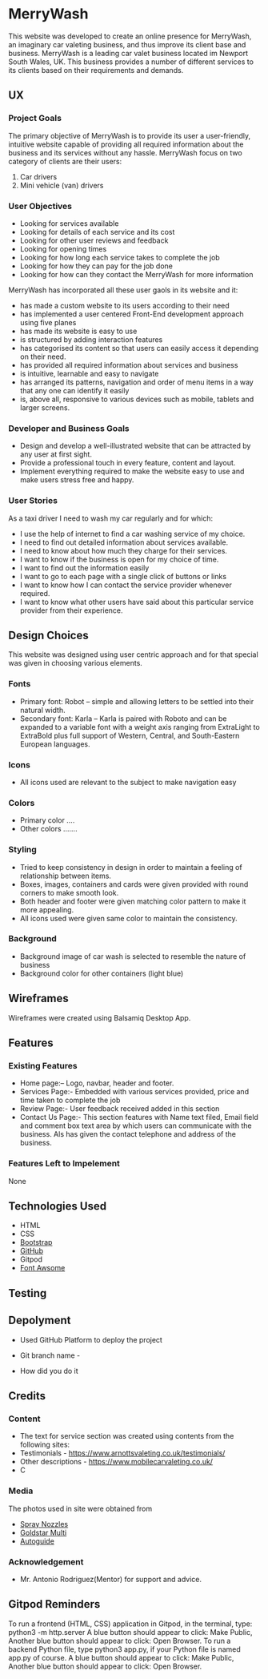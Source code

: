 # MerryWash

This website was developed to create an online presence for MerryWash, an imaginary car valeting business, and thus improve its client base and business. MerryWash is a leading car valet business located im Newport South Wales, UK.
This business provides a number of different services to its clients based on their requirements and demands.

## UX

### Project Goals

The primary objective of MerryWash is to provide its user a user-friendly, intuitive website capable of providing all required information about the business and its services without any hassle. MerryWash focus on two category of clients are their users:
1.	Car drivers
2.	Mini vehicle (van) drivers

### User Objectives

- Looking for services available
- Looking for details of each service and its cost
- Looking for other user reviews and feedback
- Looking for opening times
- Looking for how long each service takes to complete the job
- Looking for how they can pay for the job done
- Looking for how can they contact the MerryWash for more information

MerryWash has incorporated all these user gaols in its website and it:

- has made a custom website to its users according to their need
- has implemented a user centered Front-End development approach using five planes
- has made its website is easy to use
- is structured by adding interaction features
- has categorised its content so that users can easily access it depending on their need.
- has provided all required information about services and business
- is intuitive, learnable and easy to navigate
- has arranged its patterns, navigation and order of menu items in a way that any one can identify it easily
- is, above all, responsive to various devices such as mobile, tablets and larger screens.

### Developer and Business Goals

- Design and develop a well-illustrated website that can be attracted by any user at first sight.
- Provide a professional touch in every feature, content and layout.
- Implement everything required to make the website easy to use and make users stress free and happy.

### User Stories

As a taxi driver I need to wash my car regularly and for which:
- I use the help of internet to find a car washing service of my choice.
- I need to find out detailed information about services available.
- I need to know about how much they charge for their services.
- I want to know if the business is open for my choice of time.
- I want to find out the information easily
- I want to go to each page with a single click of buttons or links
- I want to know how I can contact the service provider whenever required.
- I want to know what other users have said about this particular service provider from their experience.

## Design Choices

This website was designed using user centric approach and for that special was given in choosing various elements.

### Fonts

-	Primary font: Robot – simple and allowing letters to be settled into their natural width.
-	Secondary font: Karla – Karla is paired with Roboto and can be expanded to a variable font with a weight axis ranging 
    from ExtraLight to ExtraBold plus full support of Western, Central, and South-Eastern European languages.

### Icons 
-	All icons used are relevant to the subject to make navigation easy

### Colors

-	Primary color ….
-	Other colors …….

### Styling

-	Tried to keep consistency in design in order to maintain a feeling of relationship between items.  
-	Boxes, images, containers and cards were given provided with round corners to make smooth look.
-	Both header and footer were given matching color pattern to make it more appealing.
-	All icons used were given same color to maintain the consistency.

### Background

-	Background image of car wash is selected to resemble the nature of business
-	Background color for other containers (light blue)

## Wireframes

Wireframes were created using Balsamiq Desktop App.

## Features

### Existing Features

-	Home page:– Logo, navbar, header and footer.
-	Services Page:- Embedded with various services provided, price and time taken to complete the job 
-   Review Page:- User feedback received added in this section
-	Contact Us Page:- This section features with Name text filed, Email field and comment box text area 
    by which users can communicate with the business. Als has given the contact telephone and address of the business.

### Features Left to Impelement

None

## Technologies Used

-	HTML
-	CSS
-	[Bootstrap](https://getbootstrap.com/)
-	[GitHub](https://github.com/) 
-	Gitpod
-	[Font Awsome](https://fontawesome.com/)

## Testing

## Depolyment

-	Used GitHub Platform to deploy the project
-	Git branch name - 

-	How did you do it

## Credits

### Content

-	The text for service section was created using contents from the following sites:
-	Testimonials - https://www.arnottsvaleting.co.uk/testimonials/
-	Other descriptions - https://www.mobilecarvaleting.co.uk/
-	C

### Media

The photos used in site were obtained from
-	[Spray Nozzles](https://www.spray.com)
-	[Goldstar Multi](https://goldstarmulti.co.uk)
-	[Autoguide](https://www.autoguide.com)

### Acknowledgement

-	Mr. Antonio Rodriguez(Mentor) for support and advice.




## Gitpod Reminders
To run a frontend (HTML, CSS) application in Gitpod, in the terminal, type:
python3 -m http.server
A blue button should appear to click: Make Public,
Another blue button should appear to click: Open Browser.
To run a backend Python file, type python3 app.py, if your Python file is named app.py of course.
A blue button should appear to click: Make Public,
Another blue button should appear to click: Open Browser.

